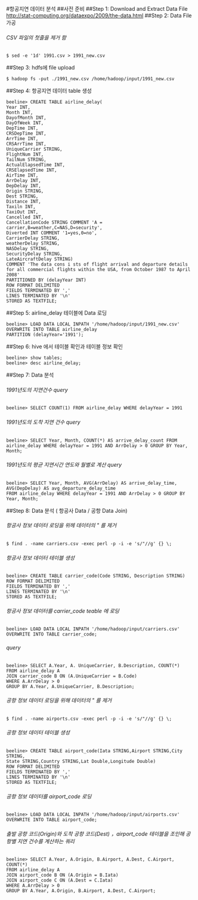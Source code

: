 #항공지연 데이터 분석
##사전 준비
##Step 1: Download and Extract Data File
http://stat-computing.org/dataexpo/2009/the-data.html
##Step 2: Data File 가공
###### CSV 파일의 첫줄을 제거 함
```
$ sed -e '1d' 1991.csv > 1991_new.csv
```
##Step 3: hdfs에 file upload
```
$ hadoop fs -put ./1991_new.csv /home/hadoop/input/1991_new.csv
```
##Step 4: 항공지연 데이터 table 생성
```
beeline> CREATE TABLE airline_delay(
Year INT,
Month INT,
DayofMonth INT,
DayOfWeek INT,
DepTime INT,
CRSDepTime INT,
ArrTime INT,
CRSArrTime INT,
UniqueCarrier STRING,
FlightNum INT,
TailNum STRING,
ActualElapsedTime INT,
CRSElapsedTime INT,
AirTime INT,
ArrDelay INT,
DepDelay INT,
Origin STRING,
Dest STRING,
Distance INT,
Taxiln INT,
TaxiOut INT,
Cancelled INT,
CancellationCode STRING COMMENT 'A = carrier,B=weather,C=NAS,D=security',
Diverted INT COMMENT '1=yes,0=no',
CarrierDelay STRING,
weatherDelay STRING,
NASDelay STRING,
SecurityDelay STRING,
LateAircraftDelay STRING)
COMMENT 'The data cons i sts of flight arrival and departure details for all commercial flights within the USA, from October 1987 to April 2008'
PARTITIONED BY (delayYear INT)
ROW FORMAT DELIMITED
FIELDS TERMINATED BY ','
LINES TERMINATED BY '\n'
STORED AS TEXTFILE;
```
##Step 5: airline_delay 테이블에 Data 로딩
```
beeline> LOAD DATA LOCAL INPATH '/home/hadoop/input/1991_new.csv'
OVERWRITE INTO TABLE airline_delay
PARTITION (delayYear='1991');
```

##Step 6: hive 에서 테이블 확인과 테이블 정보 확인
```
beeline> show tables;
beeline> desc airline_delay;
```

##Step 7: Data 분석
###### 1991년도의 지연건수 query
```
beeline> SELECT COUNT(1) FROM airline_delay WHERE delayYear = 1991
```
###### 1991년도의 도착 지연 건수 query
```
beeline> SELECT Year, Month, COUNT(*) AS arrive_delay_count FROM airline_delay WHERE delayYear = 1991 AND ArrDelay > 0 GROUP BY Year, Month;
```
###### 1991년도의 평균 지연시간 연도와 월별로 계산 query
```
beeline> SELECT Year, Month, AVG(ArrDelay) AS arrive_delay_time, AVG(DepDelay) AS avg_departure_delay_time
FROM airline_delay WHERE delayYear = 1991 AND ArrDelay > 0 GROUP BY Year, Month;
```
##Step 8: Data 분석 ( 항공사 Data / 공항 Data Join)
###### 항공사 정보 데이터 로딩을 위헤 데이터의 " 를 제거
```
$ find . -name carriers.csv -exec perl -p -i -e 's/"//g' {} \;
```
###### 항공사 정보 데이터 테이블 생성
```
beeline> CREATE TABLE carrier_code(Code STRING, Description STRING)
ROW FORMAT DELIMITED
FIELDS TERMINATED BY ','
LINES TERMINATED BY '\n'
STORED AS TEXTFILE;
```

###### 항공사 정보 데이터를 carrier_code teable 에 로딩
```
beeline> LOAD DATA LOCAL INPATH '/home/hadoop/input/carriers.csv'
OVERWRITE INTO TABLE carrier_code;
```
###### query
```
beeline> SELECT A.Year, A. UniqueCarrier, B.Description, COUNT(*)
FROM airline_delay A
JOIN carrier_code B ON (A.UniqueCarrier = B.Code)
WHERE A.ArrDelay > 0
GROUP BY A.Year, A.UniqueCarrier, B.Description;
```
###### 공항 정보 데이터 로딩을 위해 데이터의 " 를 제거
```
$ find . -name airports.csv -exec perl -p -i -e 's/"//g' {} \;
```

###### 공항 정보 데이터 테이블 생성
```
beeline> CREATE TABLE airport_code(Iata STRING,Airport STRING,City STRING,
State STRING,Country STRING,Lat Double,Longitude Double)
ROW FORMAT DELIMITED
FIELDS TERMINATED BY ','
LINES TERMINATED BY '\n'
STORED AS TEXTFILE;
```
###### 공항 정보 데이터를  airport_code 로딩
```
beeline> LOAD DATA LOCAL INPATH '/home/hadoop/input/airports.csv'
OVERWRITE INTO TABLE airport_code;
```
###### 출발 공항 코드(Origin)와 도착 공항 코드(Dest) ，airport_code 테이블을 조인해 공항별 지연 건수를 계산하는 쿼리
```
beeline> SELECT A.Year, A.Origin, B.Airport, A.Dest, C.Airport, COUNT(*)
FROM airline_delay A
JOIN airport_code B ON (A.Origin = B.Iata)
JOIN airport_code C ON (A.Dest = C.Iata)
WHERE A.ArrDelay > 0
GROUP BY A.Year, A.Origin, B.Airport, A.Dest, C.Airport;
```